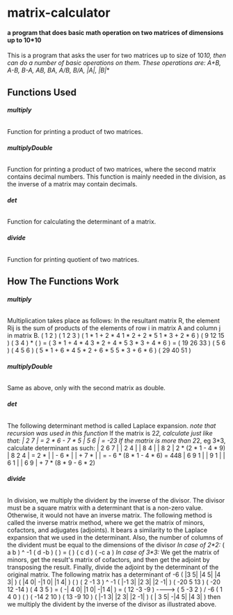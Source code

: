 # matrix-calculator
#### a program that does basic math operation on two matrices of dimensions up to 10*10

This is a program that asks the user for two matrices up to size of 10*10, then can do a number of basic operations on them.
These operations are:
***A+B, A-B, B-A, A*B, B*A, A/B, B/A, |A|, |B|***

## Functions Used
###### **multiply**
Function for printing a product of two matrices.
###### **multiplyDouble**
Function for printing a product of two matrices, where the second matrix contains decimal numbers.
This function is mainly needed in the division, as the inverse of a matrix may contain decimals.
###### **det**
Function for calculating the determinant of a matrix.
###### **divide**
Function for printing quotient of two matrices.

## How The Functions Work
###### **multiply**
Multiplication takes place as follows:
In the resultant matrix R, the element Rij is the sum of products of the elements of row i in matrix A and column j in matrix B.
( 1 2 )   ( 1 2 3 )   ( 1 * 1 + 2 * 4    1 * 2 + 2 * 5    1 * 3 + 2 * 6 )   ( 9  12 15 )
( 3 4 ) * (       ) = ( 3 * 1 + 4 * 4    3 * 2 + 4 * 5    3 * 3 + 4 * 6 ) = ( 19 26 33 )
( 5 6 )   ( 4 5 6 )   ( 5 * 1 + 6 * 4    5 * 2 + 6 * 5    5 * 3 + 6 * 6 )   ( 29 40 51 )
###### **multiplyDouble**
Same as above, only with the second matrix as double.
###### **det**
The following determinant method is called Laplace expansion.
*note that recursion was used in this function*
If the matrix is 2*2, calculate just like that:
| 2 7 |     = 2 * 6 - 7 * 5
| 5 6 |     = -23
If the matrix is more than 2*2, eg 3*3, calculate determinant as such:
| 2 6 7 |       |  2 4  |       |  8 4  |       |  8 2  |     2 * (2 * 1 - 4 * 9)
| 8 2 4 | = 2 * |       | - 6 * |       | + 7 * |       | = - 6 * (8 * 1 - 4 * 6) = 448
| 6 9 1 |       |  9 1  |       |  6 1  |       |  6 9  |   + 7 * (8 * 9 - 6 * 2)
###### **divide**
In division, we multiply the divident by the inverse of the divisor.
The divisor must be a square matrix with a determinant that is a non-zero value.
Otherwise, it would not have an inverse matrix.
The following method is called the inverse matrix method, where we get the matrix of minors, cofactors, and adjugates (adjoints).
It bears a similarity to the Laplace expansion that we used in the determinant.
Also, the number of columns of the divident must be equal to the dimensions of the divisor
_In case of 2*2:_
( a b ) ^ -1   (  d -b )
(     )      = (       )
( c d )        ( -c  a )
_In case of 3*3:_
We get the matrix of minors, get the result's matrix of cofactors, and then get the adjoint by transposing the result. Finally, divide the adjoint by the determinant of the original matrix.
The following matrix has a determinant of -6
                  (   |3 5|  |4 5|  |4 3|   )
                  (   |4 0| -|1 0|  |1 4|   )
                  (                         )
( 2 -1 3 ) ^ -1   (  |-1 3|  |2 3|  |2 -1|  )   ( -20  5 13 )       ( -20 12 -14 )
( 4  3 5 )      = ( -| 4 0|  |1 0| -|1  4|  ) = (  12 -3 -9 ) ----> (   5 -3   2 ) / -6
( 1  4 0 )        (                         )   ( -14  2 10 )       (  13 -9  10 )
                  (  |-1 3|  |2 3|  |2 -1|  )
                  (  | 3 5| -|4 5|  |4  3|  )
then we multiply the divident by the inverse of the divisor as illustrated above.